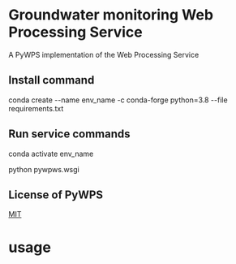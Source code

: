 # Groundwater monitoring Web Processing Service

A PyWPS implementation of the Web Processing Service

## Install command

conda create --name env_name -c conda-forge python=3.8 --file requirements.txt

## Run service commands

conda activate env_name

python pywpws.wsgi

## License of PyWPS

[MIT](https://en.wikipedia.org/wiki/MIT_License)

# usage

